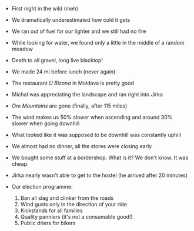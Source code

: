 - First night in the wild (meh)
- We dramatically underestimated how cold it gets
- We ran out of fuel for our lighter and we still had no fire
- While looking for water, we found only a little in the middle of a random meadow
- Death to all gravel, long live blacktop!
- We made 24 mi before lunch (never again)
- The restaurant _U Bizona_ in Moldava is pretty good
- Michal was appreciating the landscape and ran right into Jirka
- _Ore Mountains_ are gone (finally, after 115 miles)
- The wind makes us 50% slower when ascending and around 30% slower when going downhill
- What looked like it was supposed to be downhill was constantly uphill
- We almost had no dinner, all the stores were closing early
- We bought some stuff at a bordershop. What is it? We don't know. It was cheap.
- Jirka nearly wasn't able to get to the hostel (he arrived after 20 minutes)

- Our election programme:
  1. Ban all slag and clinker from the roads
  2. Wind gusts only in the direction of your ride
  3. Kickstands for all families
  4. Quality panniers (it's not a consumable good!)
	5. Public driers for bikers
